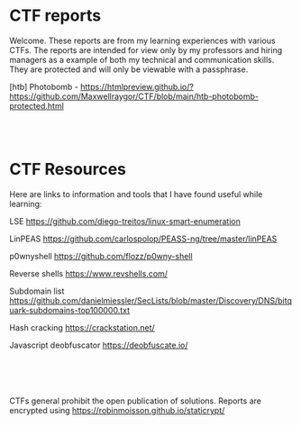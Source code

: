 # CTF reports 
Welcome.  These reports are from my learning experiences with various CTFs.  The reports are intended for view only by my professors and hiring managers as a example of both my technical and communication skills.  They are protected and will only be viewable with a passphrase.

[htb] Photobomb - https://htmlpreview.github.io/?https://github.com/Maxwellraygor/CTF/blob/main/htb-photobomb-protected.html
  
<br/><br/>

# CTF Resources
Here are links to information and tools that I have found useful while learning:

LSE	https://github.com/diego-treitos/linux-smart-enumeration

LinPEAS	https://github.com/carlospolop/PEASS-ng/tree/master/linPEAS

p0wnyshell	https://github.com/flozz/p0wny-shell

Reverse shells	https://www.revshells.com/

Subdomain list	https://github.com/danielmiessler/SecLists/blob/master/Discovery/DNS/bitquark-subdomains-top100000.txt

Hash cracking	https://crackstation.net/

Javascript deobfuscator	https://deobfuscate.io/


<br/><br/><br/><br/>
CTFs general prohibit the open publication of solutions.
Reports are encrypted using https://robinmoisson.github.io/staticrypt/
